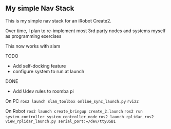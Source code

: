 ## My simple Nav Stack
This is my simple nav stack for an iRobot Create2.

Over time, I plan to re-implement most 3rd party nodes and systems myself as programming exercises

This now works with slam

TODO
- Add self-docking feature
- configure system to run at launch

DONE
- Add Udev rules to roomba pi

On PC
`ros2 launch slam_toolbox online_sync_launch.py`
`rviz2`

On Robot
`ros2 launch create_bringup create_2.launch`
`ros2 run system_controller system_controller_node`
`ros2 launch rplidar_ros2 view_rplidar_launch.py serial_port:=/dev/ttyUSB1`
